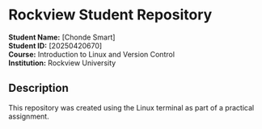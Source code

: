 # Rockview Student Repository

**Student Name:** [Chonde Smart]  
**Student ID:** [20250420670]  
**Course:** Introduction to Linux and Version Control  
**Institution:** Rockview University

## Description
This repository was created using the Linux terminal as part of a practical assignment.
